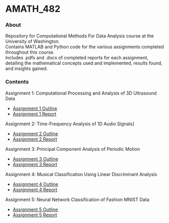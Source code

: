 # AMATH_482

### About
Repository for Computational Methods For Data Analysis course at the University of Washington.<br/>
Contains MATLAB and Python code for the various assignments completed throughout this course.<br/>
Includes .pdfs and .docs of completed reports for each assignment, detailing the mathematical concepts used and implemented, results found, and insights gained.

### Contents
Assignment 1: Computational Processing and Analysis of 3D Ultrasound Data
- [Assignment 1 Outline](HW1/482hw1.pdf)
- [Assignment 1 Report](HW1/HW1WriteUp.pdf)

Assignment 2: Time-Frequency Analysis of 1D Audio Signals]
- [Assignment 2 Outline](HW2/482hw2.pdf)
- [Assignment 2 Report](HW2/HW2WriteUp.pdf)

Assignment 3: Principal Component Analysis of Periodic Motion
- [Assignment 3 Outline](HW3/482hw3.pdf)
- [Assignment 3 Report](HW3/HW3WriteUp.pdf)

Assignment 4: Musical Classification Using Linear Discriminant Analysis
- [Assignment 4 Outline](HW4/482hw4.pdf)
- [Assignment 4 Report](HW4/HW4WriteUp.pdf)

Assignment 5: Neural Network Classification of Fashion MNIST Data
- [Assignment 5 Outline](HW5/482hw5_Python.pdf)
- [Assignment 5 Report](HW5/HW5WriteUp.pdf)
